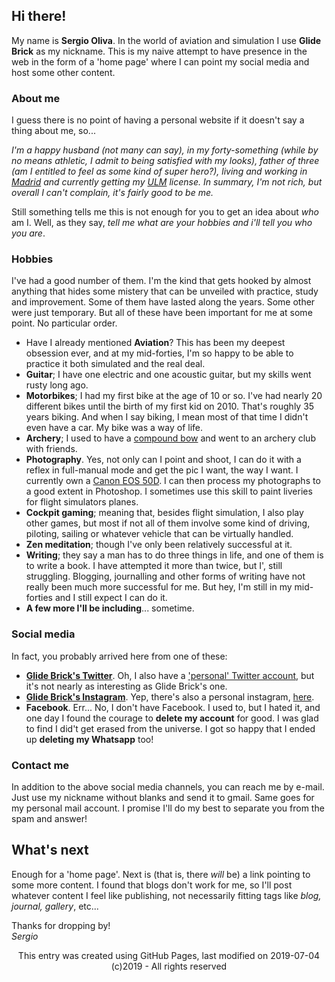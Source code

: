 ## Hi there!

My name is **Sergio Oliva**. In the world of aviation and simulation I use **Glide Brick** as my nickname.
This is my naive attempt to have presence in the web in the form of a 'home page' where I can point my social media and host some other content.

### About me  

I guess there is no point of having a personal website if it doesn't say a thing about me, so...  

_I'm a happy husband (not many can say), in my forty-something (while by no means athletic, I admit to being satisfied with my looks), father of three (am I entitled to feel as some kind of super hero?), living and working in [Madrid](https://goo.gl/maps/fJrff5frWsmPysM16) and currently getting my [ULM](https://en.wikipedia.org/wiki/Tecnam_P2002_Sierra) license. In summary, I'm not rich, but overall I can't complain, it's fairly good to be me._

Still something tells me this is not enough for you to get an idea about _who_ am I. Well, as they say, _tell me what are your hobbies and i'll tell you who you are_.

### Hobbies  

I've had a good number of them. I'm the kind that gets hooked by almost anything that hides some mistery that can be unveiled with practice, study and improvement. Some of them have lasted along the years. Some other were just temporary. But all of these have been important for me at some point.  No particular order.

- Have I already mentioned **Aviation**? This has been my deepest obsession ever, and at my mid-forties, I'm so happy to be able to practice it both simulated and the real deal.
- **Guitar**; I have one electric and one acoustic guitar, but my skills went rusty long ago.  
- **Motorbikes**; I had my first bike at the age of 10 or so. I've had nearly 20 different bikes until the birth of my first kid on 2010. That's roughly 35 years biking. And when I say biking, I mean most of that time I didn't even have a car. My bike was a way of life.  
- **Archery**; I used to have a [compound bow](https://en.wikipedia.org/wiki/Compound_bow) and went to an archery club with friends.
- **Photography**. Yes, not only can I point and shoot, I can do it with a reflex in full-manual mode and get the pic I want, the way I want. I currently own a [Canon EOS 50D](https://en.wikipedia.org/wiki/Canon_EOS_50D). I can then process my photographs to a good extent in Photoshop. I sometimes use this skill to paint liveries for flight simulators planes.
- **Cockpit gaming**; meaning that, besides flight simulation, I also play other games, but most if not all of them involve some kind of driving, piloting, sailing or whatever vehicle that can be virtually handled.
- **Zen meditation**; though I've only been relatively successful at it.
- **Writing**; they say a man has to do three things in life, and one of them is to write a book. I have attempted it more than twice, but I', still struggling. Blogging, journalling and other forms of writing have not really been much more successful for me. But hey, I'm still in my mid-forties and I still expect I can do it.
- **A few more I'll be including**... sometime.

### Social media  

In fact, you probably arrived here from one of these:

- **[Glide Brick's Twitter](https://twitter.com/GlideBrick)**. Oh, I also have a ['personal' Twitter account](https://twitter.com/serolrom), but it's not nearly as interesting as Glide Brick's one.
- **[Glide Brick's Instagram](https://www.instagram.com/glidebrick/)**. Yep, there's also a personal instagram, [here](https://www.instagram.com/serolrom/).
- **Facebook**. Err... No, I don't have Facebook. I used to, but I hated it, and one day I found the courage to **delete my account** for good. I was glad to find I did't get erased from the universe. I got so happy that I ended up **deleting my Whatsapp** too!

### Contact me

In addition to the above social media channels, you can reach me by e-mail. Just use my nickname without blanks and send it to gmail. Same goes for my personal mail account. I promise I'll do my best to separate you from the spam and answer!

## What's next

Enough for a 'home page'. Next is (that is, there _will_ be) a link pointing to some more content. I found that blogs don't work for me, so I'll post whatever content I feel like publishing, not necessarily fitting tags like _blog, journal, gallery_, etc...


Thanks for dropping by!  
_Sergio_    

<p align="center">
This entry was created using GitHub Pages, last modified on 2019-07-04
<br>(c)2019 - All rights reserved
</p>



